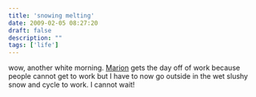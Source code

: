 ```yaml
---
title: 'snowing melting'
date: 2009-02-05 08:27:20
draft: false
description: ""
tags: ['life']
---
```


wow, another white morning. [Marion](http://www.marionmouttou.co.uk) gets the day off of work because people cannot get to work but I have to now go outside in the wet slushy snow and cycle to work. I cannot wait!
